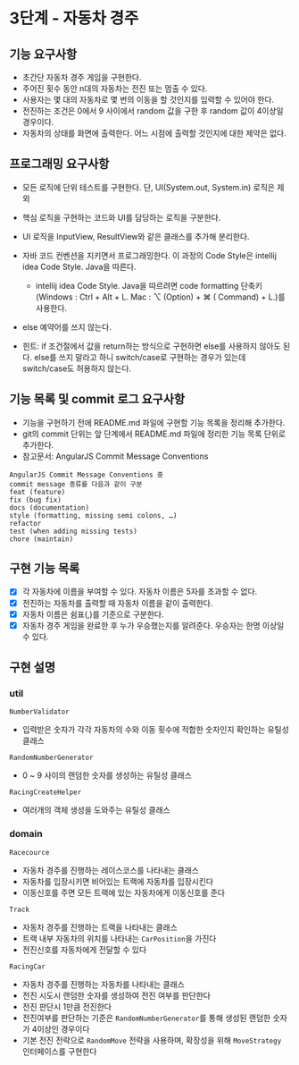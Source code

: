 # 3단계 - 자동차 경주

## 기능 요구사항

- 초간단 자동차 경주 게임을 구현한다.
- 주어진 횟수 동안 n대의 자동차는 전진 또는 멈출 수 있다.
- 사용자는 몇 대의 자동차로 몇 번의 이동을 할 것인지를 입력할 수 있어야 한다.
- 전진하는 조건은 0에서 9 사이에서 random 값을 구한 후 random 값이 4이상일 경우이다.
- 자동차의 상태를 화면에 출력한다. 어느 시점에 출력할 것인지에 대한 제약은 없다.

## 프로그래밍 요구사항

- 모든 로직에 단위 테스트를 구현한다. 단, UI(System.out, System.in) 로직은 제외
- 핵심 로직을 구현하는 코드와 UI를 담당하는 로직을 구분한다.
- UI 로직을 InputView, ResultView와 같은 클래스를 추가해 분리한다.
- 자바 코드 컨벤션을 지키면서 프로그래밍한다. 이 과정의 Code Style은 intellij idea Code Style. Java을 따른다.
    - intellij idea Code Style. Java을 따르려면 code formatting 단축키(Windows : Ctrl + Alt + L. Mac : ⌥ (Option) + ⌘ (
      Command) + L.)를 사용한다.

- else 예약어를 쓰지 않는다.
- 힌트: if 조건절에서 값을 return하는 방식으로 구현하면 else를 사용하지 않아도 된다.
  else를 쓰지 말라고 하니 switch/case로 구현하는 경우가 있는데 switch/case도 허용하지 않는다.

## 기능 목록 및 commit 로그 요구사항

- 기능을 구현하기 전에 README.md 파일에 구현할 기능 목록을 정리해 추가한다.
- git의 commit 단위는 앞 단계에서 README.md 파일에 정리한 기능 목록 단위로 추가한다.
- 참고문서: AngularJS Commit Message Conventions

```
AngularJS Commit Message Conventions 중
commit message 종류를 다음과 같이 구분
feat (feature)
fix (bug fix)
docs (documentation)
style (formatting, missing semi colons, …)
refactor
test (when adding missing tests)
chore (maintain)
```

## 구현 기능 목록

- [x] 각 자동차에 이름을 부여할 수 있다. 자동차 이름은 5자를 초과할 수 없다.
- [x] 전진하는 자동차를 출력할 때 자동차 이름을 같이 출력한다.
- [x] 자동차 이름은 쉼표(,)를 기준으로 구분한다.
- [x] 자동차 경주 게임을 완료한 후 누가 우승했는지를 알려준다. 우승자는 한명 이상일 수 있다.

## 구현 설명

### util

`NumberValidator`

- 입력받은 숫자가 각각 자동차의 수와 이동 횟수에 적합한 숫자인지 확인하는 유틸성 클래스

`RandomNumberGenerator`

- 0 ~ 9 사이의 랜덤한 숫자를 생성하는 유틸성 클래스

`RacingCreateHelper`

- 여러개의 객체 생성을 도와주는 유틸성 클래스

### domain

`Racecource`
- 자동차 경주를 진행하는 레이스코스를 나타내는 클래스
- 자동차를 입장시키면 비어있는 트랙에 자동차를 입장시킨다
- 이동신호를 주면 모든 트랙에 있는 자동차에게 이동신호를 준다

`Track`
- 자동차 경주를 진행하는 트랙을 나타내는 클래스
- 트랙 내부 자동차의 위치를 나타내는 `CarPosition`을 가진다
- 전진신호를 자동차에게 전달할 수 있다

`RacingCar`
- 자동차 경주를 진행하는 자동차를 나타내는 클래스
- 전진 시도시 랜덤한 숫자를 생성하여 전진 여부를 판단한다
- 전진 판단시 1만큼 전진한다
- 전진여부를 판단하는 기준은 `RandomNumberGenerator`를 통해 생성된 랜덤한 숫자가 4이상인 경우이다
- 기본 전진 전략으로 `RandomMove` 전략을 사용하며, 확장성을 위해 `MoveStrategy` 인터페이스를 구현한다
